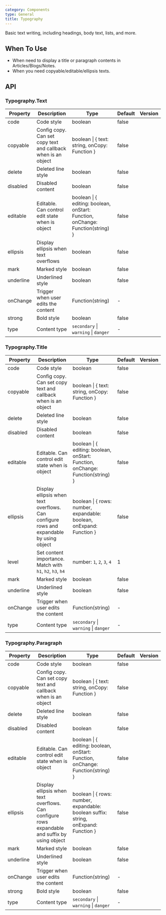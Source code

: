 ```yaml
---
category: Components
type: General
title: Typography
---
```


Basic text writing, including headings, body text, lists, and more.

## When To Use

- When need to display a title or paragraph contents in Articles/Blogs/Notes.
- When you need copyable/editable/ellipsis texts.

## API

### Typography.Text

| Property  | Description                                                   | Type                                                                           | Default | Version |
| --------- | ------------------------------------------------------------- | ------------------------------------------------------------------------------ | ------- | ------- |
| code      | Code style                                                    | boolean                                                                        | false   |         |
| copyable  | Config copy. Can set copy text and callback when is an object | boolean \| { text: string, onCopy: Function }                                  | false   |         |
| delete    | Deleted line style                                            | boolean                                                                        | false   |         |
| disabled  | Disabled content                                              | boolean                                                                        | false   |         |
| editable  | Editable. Can control edit state when is object               | boolean \| { editing: boolean, onStart: Function, onChange: Function(string) } | false   |         |
| ellipsis  | Display ellipsis when text overflows                          | boolean                                                                        | false   |         |
| mark      | Marked style                                                  | boolean                                                                        | false   |         |
| underline | Underlined style                                              | boolean                                                                        | false   |         |
| onChange  | Trigger when user edits the content                           | Function(string)                                                               | -       |         |
| strong    | Bold style                                                    | boolean                                                                        | false   |         |
| type      | Content type                                                  | `secondary` \| `warning` \| `danger`                                           | -       |         |

### Typography.Title

| Property  | Description                                                                             | Type                                                                           | Default | Version |
| --------- | --------------------------------------------------------------------------------------- | ------------------------------------------------------------------------------ | ------- | ------- |
| code      | Code style                                                                              | boolean                                                                        | false   |         |
| copyable  | Config copy. Can set copy text and callback when is an object                           | boolean \| { text: string, onCopy: Function }                                  | false   |         |
| delete    | Deleted line style                                                                      | boolean                                                                        | false   |         |
| disabled  | Disabled content                                                                        | boolean                                                                        | false   |         |
| editable  | Editable. Can control edit state when is object                                         | boolean \| { editing: boolean, onStart: Function, onChange: Function(string) } | false   |         |
| ellipsis  | Display ellipsis when text overflows. Can configure rows and expandable by using object | boolean \| { rows: number, expandable: boolean, onExpand: Function }           | false   |         |
| level     | Set content importance. Match with `h1`, `h2`, `h3`, `h4`                               | number: `1`, `2`, `3`, `4`                                                     | 1       |         |
| mark      | Marked style                                                                            | boolean                                                                        | false   |         |
| underline | Underlined style                                                                        | boolean                                                                        | false   |         |
| onChange  | Trigger when user edits the content                                                     | Function(string)                                                               | -       |         |
| type      | Content type                                                                            | `secondary` \| `warning` \| `danger`                                           | -       |         |

### Typography.Paragraph

| Property  | Description                                                                                    | Type                                                                                | Default | Version |
| --------- | ---------------------------------------------------------------------------------------------- | ----------------------------------------------------------------------------------- | ------- | ------- |
| code      | Code style                                                                                     | boolean                                                                             | false   |         |
| copyable  | Config copy. Can set copy text and callback when is an object                                  | boolean \| { text: string, onCopy: Function }                                       | false   |         |
| delete    | Deleted line style                                                                             | boolean                                                                             | false   |         |
| disabled  | Disabled content                                                                               | boolean                                                                             | false   |         |
| editable  | Editable. Can control edit state when is object                                                | boolean \| { editing: boolean, onStart: Function, onChange: Function(string) }      | false   |         |
| ellipsis  | Display ellipsis when text overflows. Can configure rows expandable and suffix by using object | boolean \| { rows: number, expandable: boolean suffix: string, onExpand: Function } | false   |         |
| mark      | Marked style                                                                                   | boolean                                                                             | false   |         |
| underline | Underlined style                                                                               | boolean                                                                             | false   |         |
| onChange  | Trigger when user edits the content                                                            | Function(string)                                                                    | -       |         |
| strong    | Bold style                                                                                     | boolean                                                                             | false   |         |
| type      | Content type                                                                                   | `secondary` \| `warning` \| `danger`                                                | -       |         |
